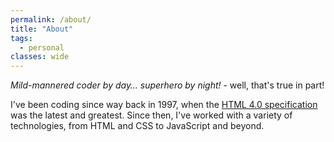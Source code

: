 ```yaml
---
permalink: /about/
title: "About"
tags:
  - personal
classes: wide
---
```


*Mild-mannered coder by day… superhero by night!* - well, that's true in part!

I've been coding since way back in 1997, when the [HTML 4.0 specification](https://en.wikipedia.org/wiki/HTML#HTML_4) was the latest and greatest. Since then, I've worked with a variety of technologies, from HTML and CSS to JavaScript and beyond.
